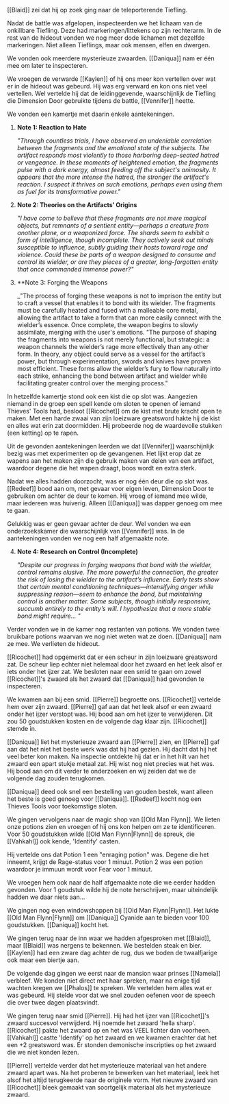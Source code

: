 
[[Blaid]] zei dat hij op zoek ging naar de teleporterende Tiefling.

Nadat de battle was afgelopen, inspecteerden we het lichaam van de onkillbare Tiefling. Deze had markeringen/littekens op zijn rechterarm. In de rest van de hideout vonden we nog meer dode lichamen met dezelfde markeringen. Niet alleen Tieflings, maar ook mensen, elfen en dwergen.

We vonden ook meerdere mysterieuze zwaarden. [[Daniqua]] nam er één mee om later te inspecteren.

We vroegen de verwarde [[Kaylen]] of hij ons meer kon vertellen over wat er in de hideout was gebeurd. Hij was erg verward en kon ons niet veel vertellen. Wel vertelde hij dat de leidinggevende, waarschijnlijk de Tiefling die Dimension Door gebruikte tijdens de battle, [[Vennifer]] heette.

We vonden een kamertje met daarin enkele aantekeningen.

1. **Note 1: Reaction to Hate**
    
    _"Through countless trials, I have observed an undeniable correlation between the fragments and the emotional state of the subjects. The artifact responds most violently to those harboring deep-seated hatred or vengeance. In these moments of heightened emotion, the fragments pulse with a dark energy, almost feeding off the subject's animosity. It appears that the more intense the hatred, the stronger the artifact's reaction. I suspect it thrives on such emotions, perhaps even using them as fuel for its transformative power."_

2. **Note 2: Theories on the Artifacts’ Origins**
    
    _"I have come to believe that these fragments are not mere magical objects, but remnants of a sentient entity—perhaps a creature from another plane, or a weaponized force. The shards seem to exhibit a form of intelligence, though incomplete. They actively seek out minds susceptible to influence, subtly guiding their hosts toward rage and violence. Could these be parts of a weapon designed to consume and control its wielder, or are they pieces of a greater, long-forgotten entity that once commanded immense power?"_

3. **Note 3: Forging the Weapons
    
    _"The process of forging these weapons is not to imprison the entity but to craft a vessel that enables it to bond with its wielder. The fragments must be carefully heated and fused with a malleable core metal, allowing the artifact to take a form that can more easily connect with the wielder’s essence. Once complete, the weapon begins to slowly assimilate, merging with the user's emotions. "The purpose of shaping the fragments into weapons is not merely functional, but strategic: a weapon channels the wielder’s rage more effectively than any other form. In theory, any object could serve as a vessel for the artifact’s power, but through experimentation, swords and knives have proven most efficient. These forms allow the wielder’s fury to flow naturally into each strike, enhancing the bond between artifact and wielder while facilitating greater control over the merging process."


In hetzelfde kamertje stond ook een kist die op slot was. Aangezien niemand in de groep een spell kende om sloten te openen of iemand Thieves' Tools had, besloot [[Ricochet]] om de kist met brute kracht open te maken. Met een harde zwaai van zijn loeizware greatsword hakte hij de kist en alles wat erin zat doormidden. Hij probeerde nog de waardevolle stukken (een ketting) op te rapen.

Uit de gevonden aantekeningen leerden we dat [[Vennifer]] waarschijnlijk bezig was met experimenten op de gevangenen. Het lijkt erop dat ze wapens aan het maken zijn die gebruik maken van delen van een artifact, waardoor degene die het wapen draagt, boos wordt en extra sterk.

Nadat we alles hadden doorzocht, was er nog één deur die op slot was. [[Redeef]] bood aan om, met gevaar voor eigen leven, Dimension Door te gebruiken om achter de deur te komen. Hij vroeg of iemand mee wilde, maar iedereen was huiverig. Alleen [[Daniqua]] was dapper genoeg om mee te gaan.

Gelukkig was er geen gevaar achter de deur. Wel vonden we een onderzoekskamer die waarschijnlijk van [[Vennifer]] was. In de aantekeningen vonden we nog een half afgemaakte note.

4. **Note 4: Research on Control (Incomplete)**
    
    _"Despite our progress in forging weapons that bond with the wielder, control remains elusive. The more powerful the connection, the greater the risk of losing the wielder to the artifact’s influence. Early tests show that certain mental conditioning techniques—intensifying anger while suppressing reason—seem to enhance the bond, but maintaining control is another matter. Some subjects, though initially responsive, succumb entirely to the entity’s will. I hypothesize that a more stable bond might require... "_

Verder vonden we in de kamer nog restanten van potions. We vonden twee bruikbare potions waarvan we nog niet weten wat ze doen. [[Daniqua]] nam ze mee. We verlieten de hideout.

[[Ricochet]] had opgemerkt dat er een scheur in zijn loeizware greatsword zat. De scheur liep echter niet helemaal door het zwaard en het leek alsof er iets onder het ijzer zat. We besloten naar een smid te gaan om zowel [[Ricochet]]'s zwaard als het zwaard dat [[Daniqua]] had gevonden te inspecteren.

We kwamen aan bij een smid. [[Pierre]] begroette ons. [[Ricochet]] vertelde hem over zijn zwaard. [[Pierre]] gaf aan dat het leek alsof er een zwaard onder het ijzer verstopt was. Hij bood aan om het ijzer te verwijderen. Dit zou 50 goudstukken kosten en de volgende dag klaar zijn. [[Ricochet]] stemde in.

[[Daniqua]] liet het mysterieuze zwaard aan [[Pierre]] zien, en [[Pierre]] gaf aan dat het niet het beste werk was dat hij had gezien. Hij dacht dat hij het veel beter kon maken. Na inspectie ontdekte hij dat er in het hilt van het zwaard een apart stukje metaal zat. Hij wist nog niet precies wat het was. Hij bood aan om dit verder te onderzoeken en wij zeiden dat we de volgende dag zouden terugkomen.

[[Daniqua]] deed ook snel een bestelling van gouden bestek, want alleen het beste is goed genoeg voor [[Daniqua]]. [[Redeef]] kocht nog een Thieves Tools voor toekomstige sloten.

We gingen vervolgens naar de magic shop van [[Old Man Flynn]]. We lieten onze potions zien en vroegen of hij ons kon helpen om ze te identificeren. Voor 50 goudstukken wilde [[Old Man Flynn|Flynn]] de spreuk, die [[Vahkahl]] ook kende, 'Identify' casten.

Hij vertelde ons dat Potion 1 een "enraging potion" was. Degene die het inneemt, krijgt de Rage-status voor 1 minuut. Potion 2 was een potion waardoor je immuun wordt voor Fear voor 1 minuut.

We vroegen hem ook naar de half afgemaakte note die we eerder hadden gevonden. Voor 1 goudstuk wilde hij de note herschrijven, maar uiteindelijk hadden we daar niets aan...

We gingen nog even windowshoppen bij [[Old Man Flynn|Flynn]]. Het lukte [[Old Man Flynn|Flynn]] om [[Daniqua]] Cyanide aan te bieden voor 100 goudstukken. [[Daniqua]] kocht het. 

We gingen terug naar de inn waar we hadden afgesproken met [[Blaid]], maar [[Blaid]] was nergens te bekennen. We bestelden steak en bier. [[Kaylen]] had een zware dag achter de rug, dus we boden de twaalfjarige ook maar een biertje aan.

De volgende dag gingen we eerst naar de mansion waar prinses [[Nameia]] verbleef. We konden niet direct met haar spreken, maar na enige tijd wachten kregen we [[Phalos]] te spreken. We vertelden hem alles wat er was gebeurd. Hij stelde voor dat we snel zouden oefenen voor de speech die over twee dagen plaatsvindt.

We gingen terug naar smid [[Pierre]]. Hij had het ijzer van [[Ricochet]]'s zwaard succesvol verwijderd. Hij noemde het zwaard 'hella sharp'. [[Ricochet]] pakte het zwaard op en het was VEEL lichter dan voorheen. [[Vahkahl]] castte 'Identify' op het zwaard en we kwamen erachter dat het een +2 greatsword was. Er stonden demonische inscripties op het zwaard die we niet konden lezen.

[[Pierre]] vertelde verder dat het mysterieuze materiaal van het andere zwaard apart was. Na het proberen te bewerken van het materiaal, leek het alsof het altijd terugkeerde naar de originele vorm. Het nieuwe zwaard van [[Ricochet]] bleek gemaakt van soortgelijk materiaal als het mysterieuze zwaard.

